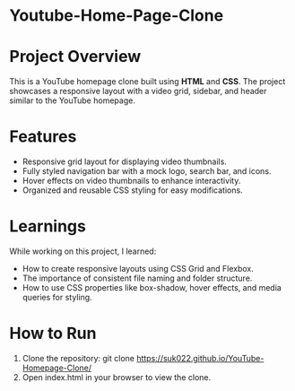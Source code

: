 # Youtube-Home-Page-Clone
# Project Overview
This is a YouTube homepage clone built using **HTML** and **CSS**. The project showcases a responsive layout with a video grid, sidebar, and header similar to the YouTube homepage.
# Features 
- Responsive grid layout for displaying video thumbnails.
- Fully styled navigation bar with a mock logo, search bar, and icons.
- Hover effects on video thumbnails to enhance interactivity.
- Organized and reusable CSS styling for easy modifications.
# Learnings
While working on this project, I learned:  
- How to create responsive layouts using CSS Grid and Flexbox.  
- The importance of consistent file naming and folder structure.
- How to use CSS properties like box-shadow, hover effects, and media queries for styling.
# How to Run
1. Clone the repository: git clone https://suk022.github.io/YouTube-Homepage-Clone/
3. Open index.html in your browser to view the clone.



